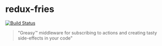 # redux-fries

[![Build Status](https://travis-ci.org/nicolasdelfino/redux-fries.svg?branch=master)](https://travis-ci.org/nicolasdelfino/redux-fries)

> "Greasy™ middleware for subscribing to actions and creating tasty side-effects in your code"